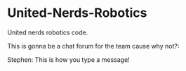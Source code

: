 # United-Nerds-Robotics
United nerds robotics code.

This is gonna be a chat forum for the team cause why not?:

Stephen: This is how you type a message!
